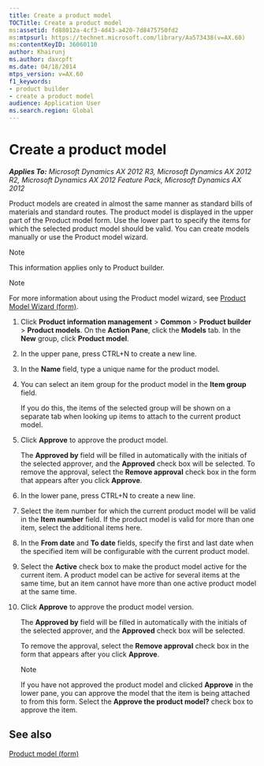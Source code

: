 ```yaml
---
title: Create a product model
TOCTitle: Create a product model
ms:assetid: fd88012a-4cf3-4d43-a420-7d8475750fd2
ms:mtpsurl: https://technet.microsoft.com/library/Aa573438(v=AX.60)
ms:contentKeyID: 36060110
author: Khairunj
ms.author: daxcpft
ms.date: 04/18/2014
mtps_version: v=AX.60
f1_keywords:
- product builder
- create a product model
audience: Application User
ms.search.region: Global
---
```


# Create a product model 


_**Applies To:** Microsoft Dynamics AX 2012 R3, Microsoft Dynamics AX 2012 R2, Microsoft Dynamics AX 2012 Feature Pack, Microsoft Dynamics AX 2012_

Product models are created in almost the same manner as standard bills of materials and standard routes. The product model is displayed in the upper part of the Product model form. Use the lower part to specify the items for which the selected product model should be valid. You can create models manually or use the Product model wizard.


> [!NOTE]
> <P>This information applies only to Product builder.</P>




> [!NOTE]
> <P>For more information about using the Product model wizard, see <A href="https://technet.microsoft.com/library/aa498534(v=ax.60)">Product Model Wizard (form)</A>.</P>



1.  Click **Product information management** \> **Common** \> **Product builder** \> **Product models**. On the **Action Pane**, click the **Models** tab. In the **New** group, click **Product model**.

2.  In the upper pane, press CTRL+N to create a new line.

3.  In the **Name** field, type a unique name for the product model.

4.  You can select an item group for the product model in the **Item group** field.
    
    If you do this, the items of the selected group will be shown on a separate tab when looking up items to attach to the current product model.

5.  Click **Approve** to approve the product model.
    
    The **Approved by** field will be filled in automatically with the initials of the selected approver, and the **Approved** check box will be selected. To remove the approval, select the **Remove approval** check box in the form that appears after you click **Approve**.

6.  In the lower pane, press CTRL+N to create a new line.

7.  Select the item number for which the current product model will be valid in the **Item number** field. If the product model is valid for more than one item, select the additional items here.

8.  In the **From date** and **To date** fields, specify the first and last date when the specified item will be configurable with the current product model.

9.  Select the **Active** check box to make the product model active for the current item. A product model can be active for several items at the same time, but an item cannot have more than one active product model at the same time.

10. Click **Approve** to approve the product model version.
    
    The **Approved by** field will be filled in automatically with the initials of the selected approver, and the **Approved** check box will be selected.
    
    To remove the approval, select the **Remove approval** check box in the form that appears after you click **Approve**.
    

    > [!NOTE]
    > <P>If you have not approved the product model and clicked <STRONG>Approve</STRONG> in the lower pane, you can approve the model that the item is being attached to from this form. Select the <STRONG>Approve the product model?</STRONG> check box to approve the item.</P>



## See also

[Product model (form)](https://technet.microsoft.com/library/aa574919\(v=ax.60\))

  


